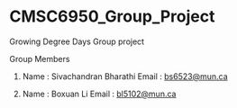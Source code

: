 # CMSC6950_Group_Project
Growing Degree Days Group project

Group Members
1. Name : Sivachandran Bharathi
   Email : bs6523@mun.ca




























3. Name : Boxuan Li
   Email : bl5102@mun.ca

